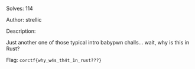 Solves: 114

Author: strellic

Description:

Just another one of those typical intro babypwn challs... wait, why is this in Rust?

Flag: `corctf{why_w4s_th4t_1n_rust???}`

